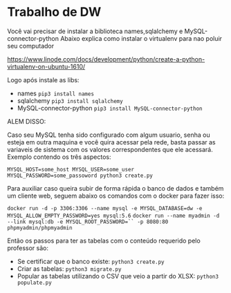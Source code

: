 # Trabalho de DW

Você vai precisar de instalar a biblioteca names,sqlalchemy e MySQL-connector-python
Abaixo explica como instalar o virtualenv para nao poluir seu computador

https://www.linode.com/docs/development/python/create-a-python-virtualenv-on-ubuntu-1610/

Logo após instale as libs:
* names `pip3 install names`
* sqlalchemy `pip3 install sqlalchemy`
* MySQL-connector-python `pip3 install MySQL-connector-python`

ALEM DISSO:

Caso seu MySQL tenha sido configurado com algum usuario, senha ou esteja em outra maquina e você quira acessar pela rede, basta passar as variaveis de sistema com os valores correspondentes que ele acessará. Exemplo contendo os três aspectos:

`MYSQL_HOST=some_host MYSQL_USER=some_user MYSQL_PASSWORD=some_passoword python3 create.py`

Para auxiliar caso queira subir de forma rápida o banco de dados e também um cliente web, seguem abaixo os comandos com o docker para fazer isso:

`docker run -d -p 3306:3306 --name mysql -e MYSQL_DATABASE=dw -e MYSQL_ALLOW_EMPTY_PASSWORD=yes mysql:5.6`
`docker run --name myadmin -d --link mysql:db -e MYSQL_ROOT_PASSWORD=`` -p 8080:80 phpmyadmin/phpmyadmin`

Então os passos para ter as tabelas com o conteúdo requerido pelo professor são:

* Se certificar que o banco existe: `python3 create.py`
* Criar as tabelas: `python3 migrate.py`
* Popular as tabelas utilizando o CSV que veio a partir do XLSX: `python3 populate.py`
